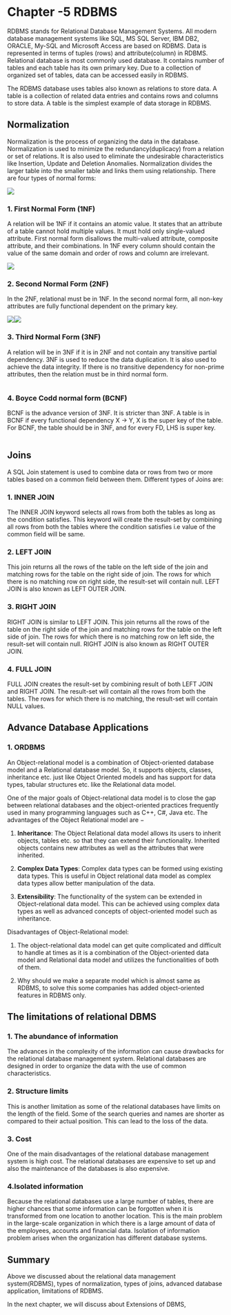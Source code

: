 # Chapter -5 RDBMS

RDBMS stands for Relational Database Management Systems. All modern database management systems like SQL, MS SQL Server, IBM DB2, ORACLE, My-SQL and Microsoft Access are based on RDBMS. Data is represented in terms of tuples (rows) and attribute(column) in RDBMS. Relational database is most commonly used database. It contains number of tables and each table has its own primary key. Due to a collection of organized set of tables, data can be accessed easily in RDBMS.

The RDBMS database uses tables also known as relations to store data. A table is a collection of related data entries and contains rows and columns to store data. A table is the simplest example of data storage in RDBMS.

## Normalization
Normalization is the process of organizing the data in the database. Normalization is used to minimize the redundancy(duplicacy) from a relation or set of relations. It is also used to eliminate the undesirable characteristics like Insertion, Update and Deletion Anomalies. Normalization divides the larger table into the smaller table and links them using relationship. There are four types of normal forms:

<img src="https://www.gatevidyalay.com/wp-content/uploads/2018/04/Normal-Forms-in-DBMS.png" height="" width="">

### 1. First Normal Form (1NF)
A relation will be 1NF if it contains an atomic value.
It states that an attribute of a table cannot hold multiple values. It must hold only single-valued attribute. First normal form disallows the multi-valued attribute, composite attribute, and their combinations. In 1NF every column should contain the value of the same domain and order of rows and column are irrelevant.

<img src="https://user-images.githubusercontent.com/54719422/90340181-f5240380-e013-11ea-865e-f6bca2e12191.png" height="" width=""></p>

### 2. Second Normal Form (2NF)
In the 2NF, relational must be in 1NF. In the second normal form, all non-key attributes are fully functional dependent on the primary key.

<img src="https://user-images.githubusercontent.com/54719422/90361730-93e44a80-e07c-11ea-977d-68118442d769.png" height="" width=""><img src="https://user-images.githubusercontent.com/54719422/90361776-aeb6bf00-e07c-11ea-9235-951ae1443393.png" height="" width="">

### 3. Third Normal Form (3NF)
A relation will be in 3NF if it is in 2NF and not contain any transitive partial dependency.
3NF is used to reduce the data duplication. It is also used to achieve the data integrity. If there is no transitive dependency for non-prime attributes, then the relation must be in third normal form.

<img src="" height="" width="">

### 4. Boyce Codd normal form (BCNF)
BCNF is the advance version of 3NF. It is stricter than 3NF. A table is in BCNF if every functional dependency X → Y, X is the super key of the table.
For BCNF, the table should be in 3NF, and for every FD, LHS is super key.

<img src="" height="" width="">

## Joins

A SQL Join statement is used to combine data or rows from two or more tables based on a common field between them. Different types of Joins are:

### 1. INNER JOIN
The INNER JOIN keyword selects all rows from both the tables as long as the condition satisfies. This keyword will create the result-set by combining all rows from both the tables where the condition satisfies i.e value of the common field will be same.

### 2. LEFT JOIN
This join returns all the rows of the table on the left side of the join and matching rows for the table on the right side of join. The rows for which there is no matching row on right side, the result-set will contain null. LEFT JOIN is also known as LEFT OUTER JOIN.

### 3. RIGHT JOIN
RIGHT JOIN is similar to LEFT JOIN. This join returns all the rows of the table on the right side of the join and matching rows for the table on the left side of join. The rows for which there is no matching row on left side, the result-set will contain null. RIGHT JOIN is also known as RIGHT OUTER JOIN.

### 4. FULL JOIN
 FULL JOIN creates the result-set by combining result of both LEFT JOIN and RIGHT JOIN. The result-set will contain all the rows from both the tables. The rows for which there is no matching, the result-set will contain NULL values.

##  Advance Database Applications
### 1. ORDBMS
An Object-relational model is a combination of Object-oriented database model and a Relational database model. So, it supports objects, classes, inheritance etc. just like Object Oriented models and has support for data types, tabular structures etc. like the Relational data model.

One of the major goals of Object-relational data model is to close the gap between relational databases and the object-oriented practices frequently used in many programming languages such as C++, C#, Java etc. The advantages of the Object Relational model are −

1. **Inheritance**: The Object Relational data model allows its users to inherit objects, tables etc. so that they can extend their functionality. Inherited objects contains new attributes as well as the attributes that were inherited. 

2. **Complex Data Types**: Complex data types can be formed using existing data types. This is useful in Object relational data model as complex data types allow better manipulation of the data.

3. **Extensibility**: The functionality of the system can be extended in Object-relational data model. This can be achieved using complex data types as well as advanced concepts of object-oriented model such as inheritance.

Disadvantages of Object-Relational model:

1. The object-relational data model can get quite complicated and difficult to handle at times as it is a combination of the Object-oriented data model and Relational data model and utilizes the functionalities of both of them.

2. Why should we make a separate model which is almost same as RDBMS, to solve this some companies has added object-oriented features in RDBMS only.

## The limitations of relational DBMS

### 1. The abundance of information
 The advances in the complexity of the information can cause drawbacks for the relational database management system. Relational databases are designed in order to organize the data with the use of common characteristics. 

 ### 2. Structure limits
  This is another limitation as some of the relational databases have limits on the length of the field. Some of the search queries and names are shorter as compared to their actual position. This can lead to the loss of the data. 
 ### 3. Cost
  One of the main disadvantages of the relational database management system is high cost. The relational databases are expensive to set up and also the maintenance of the databases is also expensive. 
  
### 4.Isolated information
   Because the relational databases use a large number of tables, there are higher chances that some information can be forgotten when it is transformed from one location to another location. This is the main problem in the large-scale organization in which there is a large amount of data of the employees, accounts and financial data. Isolation of information problem arises when the organization has different database systems.

   ## Summary

   Above we discussed about the relational data management system(RDBMS), types of normalization, types of joins, advanced database application, limitations of RDBMS.

   In the next chapter, we will discuss about Extensions of DBMS,